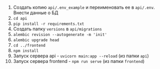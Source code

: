 1) Создать копию `api/.env_example` и переименовать ее  в `api/.env`. Внести данные о БД
2) `cd api`
3) `pip install -r requirements.txt`
4) Создать папку `versions` в `api/migrations`
5) `alembic revision --autogenerate -m 'init'`
6) `alembic upgrade head`
7) `cd ../frontend`
8) `npm install`
9) Запуск сервера api - `uvicorn main:app --reload` (из папки `api`)
10) Запуск сервера frontend - `npm run serve` (из папки `frontend`)
